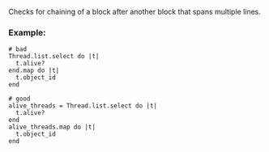 Checks for chaining of a block after another block that spans
multiple lines.

### Example:

    # bad
    Thread.list.select do |t|
      t.alive?
    end.map do |t|
      t.object_id
    end

    # good
    alive_threads = Thread.list.select do |t|
      t.alive?
    end
    alive_threads.map do |t|
      t.object_id
    end